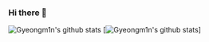 ### Hi there 👋

<!--
**Gyeongm1n/Gyeongm1n** is a ✨ _special_ ✨ repository because its `README.md` (this file) appears on your GitHub profile.

Here are some ideas to get you started:

- 🔭 I’m currently working on ...
- 🌱 I’m currently learning ...
- 👯 I’m looking to collaborate on ...
- 🤔 I’m looking for help with ...
- 💬 Ask me about ...
- 📫 How to reach me: ...
- 😄 Pronouns: ...
- ⚡ Fun fact: ...
-->

![Gyeongm1n's github stats](https://github-readme-stats.vercel.app/api?username=Gyeongm1n&show_icons=true)
[![Gyeongm1n's github stats](https://github-readme-stats.vercel.app/api/top-langs/?username=Gyeongm1n&show_icons=true&hide_border=true&title_color=004386&icon_color=004386&layout=compact)]
